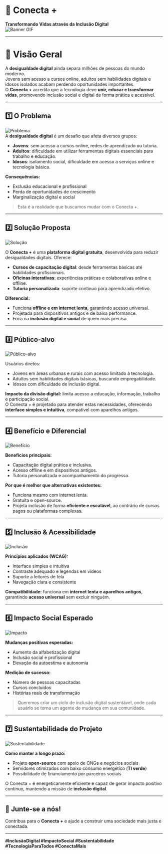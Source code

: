 # 🌟 Conecta +

**Transformando Vidas através da Inclusão Digital**  
![Banner GIF](https://media.giphy.com/media/26tOZ42Mg6pbTUPHW/giphy.gif)

---

# 📌 Visão Geral
A **desigualdade digital** ainda separa milhões de pessoas do mundo moderno.  
Jovens sem acesso a cursos online, adultos sem habilidades digitais e idosos isolados acabam perdendo oportunidades importantes.  
O **Conecta +** acredita que a tecnologia deve **unir, educar e transformar vidas**, promovendo inclusão social e digital de forma prática e acessível.

---

## 1️⃣ O Problema
![Problema](https://media.giphy.com/media/3o7aD2saalBwwftBIY/giphy.gif)  
A **desigualdade digital** é um desafio que afeta diversos grupos:  

- **Jovens**: sem acesso a cursos online, redes de aprendizado ou tutoria.  
- **Adultos**: dificuldade em utilizar ferramentas digitais essenciais para trabalho e educação.  
- **Idosos**: isolamento social, dificuldade em acesso a serviços online e tecnologia básica.  

**Consequências:**  
- Exclusão educacional e profissional  
- Perda de oportunidades de crescimento  
- Marginalização digital e social  

> Esta é a realidade que buscamos mudar com o Conecta +.

---

## 2️⃣ Solução Proposta
![Solução](https://media.giphy.com/media/26tOZ42Mg6pbTUPHW/giphy.gif)  

O **Conecta +** é uma **plataforma digital gratuita**, desenvolvida para reduzir desigualdades digitais. Oferece:  

- **Cursos de capacitação digital**: desde ferramentas básicas até habilidades profissionais.  
- **Oficinas interativas**: experiências práticas e colaborativas online e offline.  
- **Tutoria personalizada**: suporte contínuo para aprendizado efetivo.  

**Diferencial:**  
- Funciona **offline e em internet lenta**, garantindo acesso universal.  
- Projetada para dispositivos antigos e de baixa performance.  
- Foca na **inclusão digital e social** de quem mais precisa.

---

## 3️⃣ Público-alvo
![Público-alvo](https://media.giphy.com/media/xT5LMqf7zH0C5Xy7vw/giphy.gif)  

Usuários diretos:  

- Jovens em áreas urbanas e rurais com acesso limitado à tecnologia.  
- Adultos sem habilidades digitais básicas, buscando empregabilidade.  
- Idosos com dificuldade de inclusão digital.  

**Impacto da divisão digital:** limita acesso a educação, informação, trabalho e participação social.  
O Conecta + é projetado para atender estas necessidades, oferecendo **interface simples e intuitiva**, compatível com aparelhos antigos.

---

## 4️⃣ Benefício e Diferencial
![Benefício](https://media.giphy.com/media/l0MYt5jPR6QX5pnqM/giphy.gif)  

**Benefícios principais:**  
- Capacitação digital prática e inclusiva.  
- Acesso offline e em dispositivos antigos.  
- Tutoria personalizada e acompanhamento do progresso.  

**Por que é melhor que alternativas existentes:**  
- Funciona mesmo com internet lenta.  
- Gratuita e open-source.  
- Projeta inclusão de forma **eficiente e escalável**, ao contrário de cursos pagos ou plataformas complexas.

---

## 5️⃣ Inclusão & Acessibilidade
![Inclusão](https://media.giphy.com/media/xT5LMqf7zH0C5Xy7vw/giphy.gif)  

**Princípios aplicados (WCAG):**  
- Interface simples e intuitiva  
- Contraste adequado e legendas em vídeos  
- Suporte a leitores de tela  
- Navegação clara e consistente  

**Compatibilidade:** funciona em **internet lenta e aparelhos antigos**, garantindo **acesso universal** sem excluir ninguém.

---

## 6️⃣ Impacto Social Esperado
![Impacto](https://media.giphy.com/media/3o6ZtaO9BZHcOjmErm/giphy.gif)  

**Mudanças positivas esperadas:**  
- Aumento da alfabetização digital  
- Inclusão social e profissional  
- Elevação da autoestima e autonomia  

**Medição de sucesso:**  
- Número de pessoas capacitadas  
- Cursos concluídos  
- Histórias reais de transformação  

> Queremos criar um ciclo de inclusão digital sustentável, onde cada usuário se torna um agente de mudança em sua comunidade.

---

## 7️⃣ Sustentabilidade do Projeto
![Sustentabilidade](https://media.giphy.com/media/26tOZ42Mg6pbTUPHW/giphy.gif)  

**Como manter a longo prazo:**  
- Projeto **open-source** com apoio de ONGs e negócios sociais  
- Servidores otimizados com baixo consumo energético (**TI verde**)  
- Possibilidade de financiamento por parceiros sociais  

O Conecta + é energeticamente eficiente e capaz de gerar impacto positivo contínuo, mantendo a missão de **inclusão digital**.

---

## 🤝 Junte-se a nós!
Contribua para o **Conecta +** e ajude a construir uma sociedade mais justa e conectada.

---

**#InclusãoDigital #ImpactoSocial #Sustentabilidade #TecnologiaParaTodos #ConectaMais**
